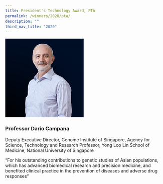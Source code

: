```yaml
---
title: President's Technology Award, PTA
permalink: /winners/2020/pta/
description: ""
third_nav_title: "2020"
---
```

![Professor Dario Campana](/images/Winners/2020/PTA-Prof%20Dario%20Campana.jpg)
### **Professor Dario Campana**
Deputy Executive Director, Genome Institute of Singapore, Agency for Science, Technology and Research Professor, Yong Loo Lin School of Medicine, National University of Singapore  

“For his outstanding contributions to genetic studies of Asian populations, which has advanced biomedical research and precision medicine, and benefited clinical practice in the prevention of diseases and adverse drug responses”